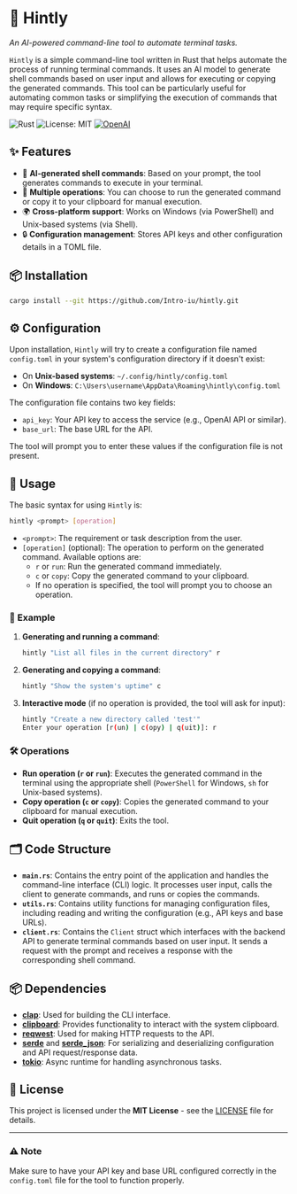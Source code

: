 # 🚀 **Hintly**  
*An AI-powered command-line tool to automate terminal tasks.*

`Hintly` is a simple command-line tool written in Rust that helps automate the process of running terminal commands. It uses an AI model to generate shell commands based on user input and allows for executing or copying the generated commands. This tool can be particularly useful for automating common tasks or simplifying the execution of commands that may require specific syntax.

![Rust](https://img.shields.io/badge/rust-%23e57373.svg?style=flat&logo=rust&logoColor=white)
![License: MIT](https://img.shields.io/badge/License-MIT-green)
[![OpenAI](https://img.shields.io/badge/OpenAI-API-412991.svg)](https://openai.com)

## ✨ Features

- 🤖 **AI-generated shell commands**: Based on your prompt, the tool generates commands to execute in your terminal.
- 🔄 **Multiple operations**: You can choose to run the generated command or copy it to your clipboard for manual execution.
- 🌍 **Cross-platform support**: Works on Windows (via PowerShell) and Unix-based systems (via Shell).
- 🔒 **Configuration management**: Stores API keys and other configuration details in a TOML file.

## 📦 Installation

```bash
cargo install --git https://github.com/Intro-iu/hintly.git
```

## ⚙️ Configuration

Upon installation, `Hintly` will try to create a configuration file named `config.toml` in your system's configuration directory if it doesn't exist:

- On **Unix-based systems**: `~/.config/hintly/config.toml`
- On **Windows**: `C:\Users\username\AppData\Roaming\hintly\config.toml`

The configuration file contains two key fields:

- `api_key`: Your API key to access the service (e.g., OpenAI API or similar).
- `base_url`: The base URL for the API.

The tool will prompt you to enter these values if the configuration file is not present.

## 🚀 Usage

The basic syntax for using `Hintly` is:

```bash
hintly <prompt> [operation]
```

- `<prompt>`: The requirement or task description from the user.
- `[operation]` (optional): The operation to perform on the generated command. Available options are:
  - `r` or `run`: Run the generated command immediately.
  - `c` or `copy`: Copy the generated command to your clipboard.
  - If no operation is specified, the tool will prompt you to choose an operation.

### 🔧 Example

1. **Generating and running a command**:
   ```bash
   hintly "List all files in the current directory" r
   ```

2. **Generating and copying a command**:
   ```bash
   hintly "Show the system's uptime" c
   ```

3. **Interactive mode** (if no operation is provided, the tool will ask for input):
   ```bash
   hintly "Create a new directory called 'test'"
   Enter your operation [r(un) | c(opy) | q(uit)]: r
   ```

### 🛠️ Operations

- **Run operation (`r` or `run`)**: Executes the generated command in the terminal using the appropriate shell (`PowerShell` for Windows, `sh` for Unix-based systems).
- **Copy operation (`c` or `copy`)**: Copies the generated command to your clipboard for manual execution.
- **Quit operation (`q` or `quit`)**: Exits the tool.

## 🗂️ Code Structure

- **`main.rs`**: Contains the entry point of the application and handles the command-line interface (CLI) logic. It processes user input, calls the client to generate commands, and runs or copies the commands.
- **`utils.rs`**: Contains utility functions for managing configuration files, including reading and writing the configuration (e.g., API keys and base URLs).
- **`client.rs`**: Contains the `Client` struct which interfaces with the backend API to generate terminal commands based on user input. It sends a request with the prompt and receives a response with the corresponding shell command.

## 📦 Dependencies

- [**clap**](https://crates.io/crates/clap): Used for building the CLI interface.
- [**clipboard**](https://crates.io/crates/clipboard): Provides functionality to interact with the system clipboard.
- [**reqwest**](https://crates.io/crates/reqwest): Used for making HTTP requests to the API.
- [**serde**](https://crates.io/crates/serde) and [**serde_json**](https://crates.io/crates/serde_json): For serializing and deserializing configuration and API request/response data.
- [**tokio**](https://crates.io/crates/tokio): Async runtime for handling asynchronous tasks.

## 📄 License

This project is licensed under the **MIT License** - see the [LICENSE](LICENSE) file for details.

---

### ⚠️ Note

Make sure to have your API key and base URL configured correctly in the `config.toml` file for the tool to function properly.
